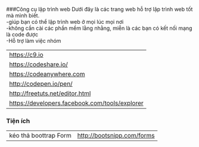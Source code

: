 
###Công cụ lập trình web
Dưới đây là các trang web hỗ trợ lập trình web tốt mà mình biết. <br>
-giúp bạn có thể lập trình web ở mọi lúc mọi nơi <br>
-không cần cài các phần mềm lằng nhằng, miễn là các bạn có kết nối mạng là code được <br>
-Hỗ trợ làm việc nhóm <br>

|   |
|---|
https://c9.io |
https://codeshare.io/ |
https://codeanywhere.com |
http://codepen.io/pen/ |
http://freetuts.net/editor.html |
https://developers.facebook.com/tools/explorer | Graph FB API |

### Tiện ích
|   |   |
|---|---|
kéo thả boottrap Form | http://bootsnipp.com/forms |




